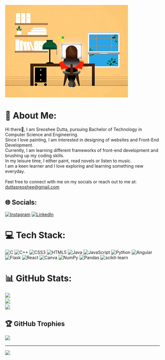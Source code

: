 ![](https://github.com/sreoshee-17/sreoshee-17/blob/main/gif.gif)
# 💫 About Me:
Hi there🌻, I am Sreoshee Dutta, pursuing Bachelor of Technology in Computer Science and Engineering.<br>Since I love painting, I am interested in designing of websites and Front-End Development.<br>Currently, I am learning different frameworks of front-end development and brushing up my coding skills.<br>In my leisure time, I either paint, read novels or listen to music.<br>I am a keen learner and  I love exploring and learning something new everyday.<br><br>Feel free to connect with me on my socials or reach out to me at: duttasreoshee@gmail.com


## 🌐 Socials:
[![Instagram](https://img.shields.io/badge/Instagram-%23E4405F.svg?logo=Instagram&logoColor=white)](https://instagram.com/sreosheeeee) [![LinkedIn](https://img.shields.io/badge/LinkedIn-%230077B5.svg?logo=linkedin&logoColor=white)](https://linkedin.com/in/sreoshee-dutta-9a729421a) 

# 💻 Tech Stack:
![C](https://img.shields.io/badge/c-%2300599C.svg?style=for-the-badge&logo=c&logoColor=white) ![C++](https://img.shields.io/badge/c++-%2300599C.svg?style=for-the-badge&logo=c%2B%2B&logoColor=white) ![CSS3](https://img.shields.io/badge/css3-%231572B6.svg?style=for-the-badge&logo=css3&logoColor=white) ![HTML5](https://img.shields.io/badge/html5-%23E34F26.svg?style=for-the-badge&logo=html5&logoColor=white) ![Java](https://img.shields.io/badge/java-%23ED8B00.svg?style=for-the-badge&logo=java&logoColor=white) ![JavaScript](https://img.shields.io/badge/javascript-%23323330.svg?style=for-the-badge&logo=javascript&logoColor=%23F7DF1E) ![Python](https://img.shields.io/badge/python-3670A0?style=for-the-badge&logo=python&logoColor=ffdd54) ![Angular](https://img.shields.io/badge/angular-%23DD0031.svg?style=for-the-badge&logo=angular&logoColor=white) ![Flask](https://img.shields.io/badge/flask-%23000.svg?style=for-the-badge&logo=flask&logoColor=white) ![React](https://img.shields.io/badge/react-%2320232a.svg?style=for-the-badge&logo=react&logoColor=%2361DAFB) ![Canva](https://img.shields.io/badge/Canva-%2300C4CC.svg?style=for-the-badge&logo=Canva&logoColor=white) ![NumPy](https://img.shields.io/badge/numpy-%23013243.svg?style=for-the-badge&logo=numpy&logoColor=white) ![Pandas](https://img.shields.io/badge/pandas-%23150458.svg?style=for-the-badge&logo=pandas&logoColor=white) ![scikit-learn](https://img.shields.io/badge/scikit--learn-%23F7931E.svg?style=for-the-badge&logo=scikit-learn&logoColor=white)
# 📊 GitHub Stats:
![](https://github-readme-stats.vercel.app/api?username=sreoshee-17&theme=dark&hide_border=false&include_all_commits=false&count_private=false)<br/>
![](https://github-readme-streak-stats.herokuapp.com/?user=sreoshee-17&theme=dark&hide_border=false)<br/>
![](https://github-readme-stats.vercel.app/api/top-langs/?username=sreoshee-17&theme=dark&hide_border=false&include_all_commits=false&count_private=false&layout=compact)

## 🏆 GitHub Trophies
![](https://github-profile-trophy.vercel.app/?username=sreoshee-17&theme=radical&no-frame=false&no-bg=true&margin-w=4)

---
[![](https://visitcount.itsvg.in/api?id=sreoshee-17&icon=0&color=0)](https://visitcount.itsvg.in)

